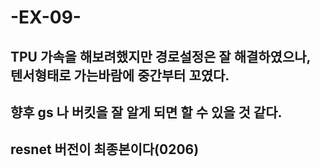 # -EX-09-
## TPU 가속을 해보려했지만 경로설정은 잘 해결하였으나, 텐서형태로 가는바람에 중간부터 꼬였다.
## 향후 gs 나 버킷을 잘 알게 되면 할 수 있을 것 같다.
## resnet 버전이 최종본이다(0206)
